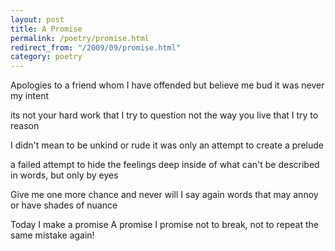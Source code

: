 ```yaml
---
layout: post
title: A Promise
permalink: /poetry/promise.html
redirect_from: "/2009/09/promise.html"
category: poetry
---
```


Apologies to a friend
whom I have offended
but believe me bud
it was never my intent

its not your hard work
that I try to question
not the way you live
that I try to reason

I didn't mean to be
unkind or rude
it was only an attempt
to create a prelude

a failed attempt to hide
the feelings deep inside
of what can't be described
in words, but only by eyes

Give me one more chance
and never will I say again
words that may annoy
or have shades of nuance

Today I make a promise
A promise I promise 
not to break, not to
repeat the same mistake again!
